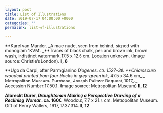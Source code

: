 ```yaml
---
layout: post
title: List of Illustrations
date: 2019-07-17 04:00:00 +0000
categories: ''
permalink: list-of-illustrations

---
```

**Karel van Mander. _A male nude, seen from behind, signed with monogram 'KVM'. _**Traces of black chalk, pen and brown ink, brown wash, indistinct watermark. 17.5 x 12.6 cm. Location unknown. (Image source: Christie’s London). **II, 6**

**Ugo da Carpi, after Parmigianino _Diogenes. ca. 1527–30. _**Chiaroscuro woodcut printed from four blocks in grey-green ink_,_ 47.5 x 34.6 cm_._ Metropolitan Museum. Purchase, Joseph Pulitzer Bequest, 1917_._ Accession Number:17.50.1. (Image source: Metropolitan Museum) **II, 12**

**Albrecht Dürer, _Draughtsman Making a Perspective Drawing of a Reclining Woman_. ca. 1600.** Woodcut, 7.7 x 21.4 cm. Metropolitan Museum. Gift of Henry Walters, 1917, 17.37.314. **II, 12**